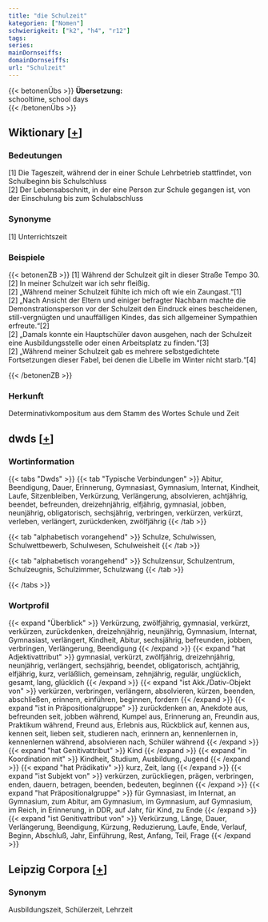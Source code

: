 ```yaml
---
title: "die Schulzeit"
kategorien: ["Nomen"]
schwierigkeit: ["k2", "h4", "r12"]
tags:
series:
mainDornseiffs:
domainDornseiffs:
url: "Schulzeit"
---
```


{{< betonenÜbs >}}
**Übersetzung:**  
schooltime, school days  
{{< /betonenÜbs >}}

## Wiktionary [[+](https://de.wiktionary.org/wiki/Schulzeit)]

### Bedeutungen
[1] Die Tageszeit, während der in einer Schule Lehrbetrieb stattfindet, von Schulbeginn bis Schulschluss  
[2] Der Lebensabschnitt, in der eine Person zur Schule gegangen ist, von der Einschulung bis zum Schulabschluss  

### Synonyme
[1] Unterrichtszeit  

### Beispiele
{{< betonenZB >}}
[1] Während der Schulzeit gilt in dieser Straße Tempo 30.  
[2] In meiner Schulzeit war ich sehr fleißig.  
[2] „Während meiner Schulzeit fühlte ich mich oft wie ein Zaungast.“[1]  
[2] „Nach Ansicht der Eltern und einiger befragter Nachbarn machte die Demonstrationsperson vor der Schulzeit den Eindruck eines bescheidenen, still-vergnügten und unauffälligen Kindes, das sich allgemeiner Sympathien erfreute.“[2]  
[2] „Damals konnte ein Hauptschüler davon ausgehen, nach der Schulzeit eine Ausbildungsstelle oder einen Arbeitsplatz zu finden.“[3]  
[2] „Während meiner Schulzeit gab es mehrere selbstgedichtete Fortsetzungen dieser Fabel, bei denen die Libelle im Winter nicht starb.“[4]  

{{< /betonenZB >}}
### Herkunft
Determinativkompositum aus dem Stamm des Wortes Schule und Zeit  



## dwds [[+](https://www.dwds.de/wb/Schulzeit)]

### Wortinformation
{{< tabs "Dwds" >}}
{{< tab "Typische Verbindungen" >}}
Abitur, Beendigung, Dauer, Erinnerung, Gymnasiast, Gymnasium, Internat, Kindheit, Laufe, Sitzenbleiben, Verkürzung, Verlängerung, absolvieren, achtjährig, beendet, befreunden, dreizehnjährig, elfjährig, gymnasial, jobben, neunjährig, obligatorisch, sechsjährig, verbringen, verkürzen, verkürzt, verleben, verlängert, zurückdenken, zwölfjährig
{{< /tab >}}

{{< tab "alphabetisch vorangehend" >}}
Schulze, Schulwissen, Schulwettbewerb, Schulwesen, Schulweisheit
{{< /tab >}}

{{< tab "alphabetisch vorangehend" >}}
Schulzensur, Schulzentrum, Schulzeugnis, Schulzimmer, Schulzwang
{{< /tab >}}

{{< /tabs >}}

### Wortprofil
{{< expand "Überblick" >}} Verkürzung, zwölfjährig, gymnasial, verkürzt, verkürzen, zurückdenken, dreizehnjährig, neunjährig, Gymnasium, Internat, Gymnasiast, verlängert, Kindheit, Abitur, sechsjährig, befreunden, jobben, verbringen, Verlängerung, Beendigung {{< /expand >}}
{{< expand "hat Adjektivattribut" >}} gymnasial, verkürzt, zwölfjährig, dreizehnjährig, neunjährig, verlängert, sechsjährig, beendet, obligatorisch, achtjährig, elfjährig, kurz, verläßlich, gemeinsam, zehnjährig, regulär, unglücklich, gesamt, lang, glücklich {{< /expand >}}
{{< expand "ist Akk./Dativ-Objekt von" >}} verkürzen, verbringen, verlängern, absolvieren, kürzen, beenden, abschließen, erinnern, einführen, beginnen, fordern {{< /expand >}}
{{< expand "ist in Präpositionalgruppe" >}} zurückdenken an, Anekdote aus, befreunden seit, jobben während, Kumpel aus, Erinnerung an, Freundin aus, Praktikum während, Freund aus, Erlebnis aus, Rückblick auf, kennen aus, kennen seit, lieben seit, studieren nach, erinnern an, kennenlernen in, kennenlernen während, absolvieren nach, Schüler während {{< /expand >}}
{{< expand "hat Genitivattribut" >}} Kind {{< /expand >}}
{{< expand "in Koordination mit" >}} Kindheit, Studium, Ausbildung, Jugend {{< /expand >}}
{{< expand "hat Prädikativ" >}} kurz, Zeit, lang {{< /expand >}}
{{< expand "ist Subjekt von" >}} verkürzen, zurückliegen, prägen, verbringen, enden, dauern, betragen, beenden, bedeuten, beginnen {{< /expand >}}
{{< expand "hat Präpositionalgruppe" >}} für Gymnasiast, im Internat, an Gymnasium, zum Abitur, am Gymnasium, im Gymnasium, auf Gymnasium, im Reich, in Erinnerung, in DDR, auf Jahr, für Kind, zu Ende {{< /expand >}}
{{< expand "ist Genitivattribut von" >}} Verkürzung, Länge, Dauer, Verlängerung, Beendigung, Kürzung, Reduzierung, Laufe, Ende, Verlauf, Beginn, Abschluß, Jahr, Einführung, Rest, Anfang, Teil, Frage {{< /expand >}}

## Leipzig Corpora [[+](https://corpora.uni-leipzig.de/en/res?word=Schulzeit&corpusId=deu_newscrawl-public_2018)]


### Synonym
Ausbildungszeit, Schülerzeit, Lehrzeit

